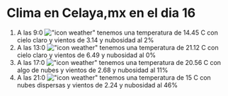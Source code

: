 # Clima en Celaya,mx en el dia 16

1. A las 9:0 !["icon weather"](http://openweathermap.org/img/w/01d.png) tenemos una temperatura de 14.45 C con cielo claro y  vientos de 3.14 y nubosidad al 2%
1. A las 13:0 !["icon weather"](http://openweathermap.org/img/w/01d.png) tenemos una temperatura de 21.12 C con cielo claro y  vientos de 6.49 y nubosidad al 0%
1. A las 17:0 !["icon weather"](http://openweathermap.org/img/w/02d.png) tenemos una temperatura de 20.56 C con algo de nubes y  vientos de 2.68 y nubosidad al 11%
1. A las 21:0 !["icon weather"](http://openweathermap.org/img/w/03n.png) tenemos una temperatura de 15 C con nubes dispersas y  vientos de 2.24 y nubosidad al 46%
